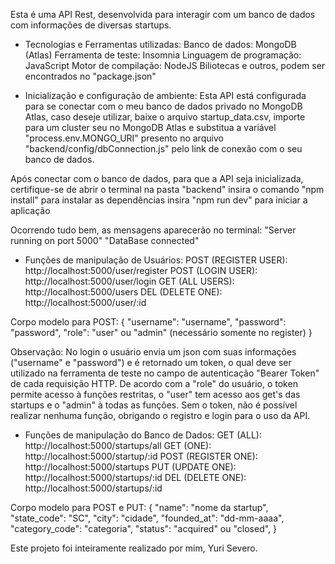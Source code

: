 Esta é uma API Rest, desenvolvida para interagir com um banco de dados com informações de diversas startups. 

- Tecnologias e Ferramentas utilizadas:
Banco de dados: MongoDB (Atlas)
Ferramenta de teste: Insomnia
Linguagem de programação: JavaScript
Motor de compilação: NodeJS
Biliotecas e outros, podem ser encontrados no "package.json"
 
- Inicialização e configuração de ambiente:
Esta API está configurada para se conectar com o meu banco de dados privado no MongoDB Atlas, caso deseje utilizar, baixe o arquivo
startup_data.csv, importe para um cluster seu no MongoDB Atlas e substitua a variável "process.env.MONGO_URI" presento no arquivo
"backend/config/dbConnection.js" pelo link de conexão com o seu banco de dados.

Após conectar com o banco de dados, para que a API seja inicializada, certifique-se de abrir o terminal na pasta "backend"
insira o comando "npm install" para instalar as dependências
insira "npm run dev" para iniciar a aplicação

Ocorrendo tudo bem, as mensagens aparecerão no terminal:
"Server running on port 5000"
"DataBase connected"

- Funções de manipulação de Usuários:
POST (REGISTER USER): http://localhost:5000/user/register
POST (LOGIN USER): http://localhost:5000/user/login
GET (ALL USERS): http://localhost:5000/users
DEL (DELETE ONE): http://localhost:5000/user/:id

Corpo modelo para POST:
{
  "username": "username",
  "password": "password",
  "role": "user" ou "admin" (necessário somente no register)
}

Observação:
No login o usuário envia um json com suas informações ("username" e "password") e é retornado um token, o qual deve ser utilizado na ferramenta de teste 
no campo de autenticação "Bearer Token" de cada requisição HTTP. De acordo com a "role" do usuário, o token permite acesso à funções restritas,
o "user" tem acesso aos get's das startups e o "admin" à todas as funções. Sem o token, não é possível realizar nenhuma função, obrigando o registro
e login para o uso da API.


- Funções de manipulação do Banco de Dados:
GET (ALL): http://localhost:5000/startups/all
GET (ONE): http://localhost:5000/startup/:id
POST (REGISTER ONE): http://localhost:5000/startups
PUT (UPDATE ONE): http://localhost:5000/startups/:id
DEL (DELETE ONE): http://localhost:5000/startups/:id

Corpo modelo para POST e PUT:
{
		"name": "nome da startup",
		"state_code": "SC",
		"city": "cidade",
		"founded_at": "dd-mm-aaaa",
		"category_code": "categoria",
		"status": "acquired" ou "closed",
}

Este projeto foi inteiramente realizado por mim, Yuri Severo.

